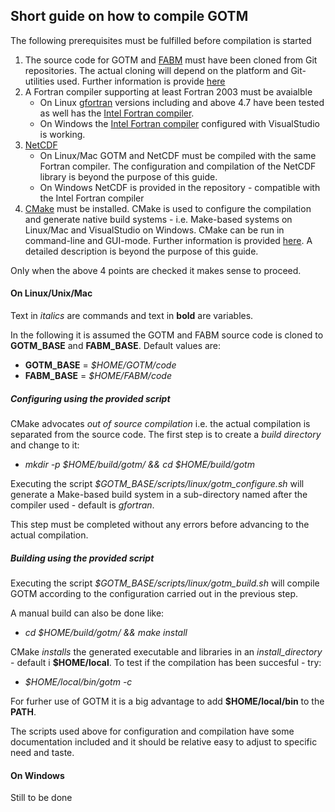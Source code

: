 ## Short guide on how to compile GOTM

The following prerequisites must be fulfilled before compilation is started

1. The source code for GOTM and [FABM](www.fabm.net) must have been cloned from Git repositories. The actual cloning will depend on the platform and Git-utilities used. Further information is provide [here](https://help.github.com/articles/cloning-a-repository/#platform-linux)
2. A Fortran compiler supporting at least Fortran 2003 must be avaialble
   * On Linux [gfortran](https://gcc.gnu.org/fortran/) versions including and above 4.7 have been tested as well has the [Intel Fortran compiler](https://software.intel.com/en-us/fortran-compilers).
   * On Windows the [Intel Fortran compiler](https://software.intel.com/en-us/fortran-compilers) configured with VisualStudio is working.
3. [NetCDF](http://www.unidata.ucar.edu/software/netcdf)
   * On Linux/Mac GOTM and NetCDF must be compiled with the same Fortran compiler. The configuration and compilation of the NetCDF library is beyond the purpose of this guide.
   * On Windows NetCDF is provided in the repository - compatible with the Intel Fortran compiler
4. [CMake](www.cmake.org) must be installed. CMake is used to configure the compilation and generate native build systems - i.e. Make-based systems on Linux/Mac and VisualStudio on Windows. CMake can be run in command-line and GUI-mode. Further information is provided [here](https://cmake.org/documentation/). A detailed description is beyond the purpose of this guide.

Only when the above 4 points are checked it makes sense to proceed.

#### On Linux/Unix/Mac

Text in *italics* are commands and text in **bold** are variables.

In the following it is assumed the GOTM and FABM source code is cloned to **GOTM_BASE** and **FABM_BASE**. Default values are:
* **GOTM_BASE** = *$HOME/GOTM/code*
* **FABM_BASE** = *$HOME/FABM/code*

##### Configuring using the provided script
CMake advocates *out of source compilation* i.e. the actual compilation is separated from the source code. The first step is to create a *build directory* and change to it:
* *mkdir -p $HOME/build/gotm/ && cd $HOME/build/gotm*

Executing the script *$GOTM_BASE/scripts/linux/gotm_configure.sh* will generate a Make-based build system in a sub-directory named after the compiler used - default is *gfortran*.

This step must be completed without any errors before advancing to the actual compilation.

##### Building using the provided script
Executing the script *$GOTM_BASE/scripts/linux/gotm_build.sh* will compile GOTM according to the configuration carried out in the previous step.

A manual build can also be done like:
* *cd $HOME/build/gotm/<compiler> && make install*

CMake *installs* the generated executable and libraries in an *install_directory* - default i **$HOME/local**. 
To test if the compilation has been succesful - try:
* *$HOME/local/bin/gotm -c*

For furher use of GOTM it is a big advantage to add **$HOME/local/bin** to the **PATH**.

The scripts used above for configuration and compilation have some documentation included and it should be relative easy to adjust to specific need and taste.


#### On Windows
Still to be done
